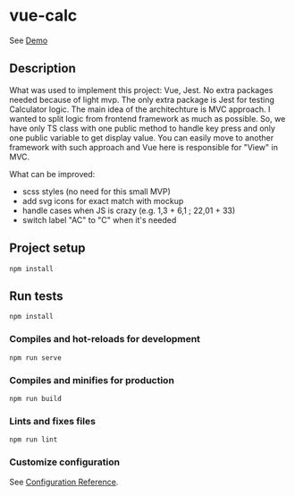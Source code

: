 # vue-calc
See [Demo](https://dim00n62.github.io/vue-calc/dist/index.html)

## Description
What was used to implement this project: Vue, Jest. No extra packages needed because of light mvp.
The only extra package is Jest for testing Calculator logic.
The main idea of the architechture is MVC approach. I wanted to split logic from frontend framework as much as possible.
So, we have only TS class with one public method to handle key press and only one public variable to get display value.
You can easily move to another framework with such approach and Vue here is responsible for "View" in MVC.

What can be improved:
* scss styles (no need for this small MVP)
* add svg icons for exact match with mockup
* handle cases when JS is crazy (e.g. 1,3 + 6,1 ; 22,01 + 33)
* switch label "AC" to "C" when it's needed

## Project setup
```
npm install
```
## Run tests
```
npm install
```

### Compiles and hot-reloads for development
```
npm run serve
```

### Compiles and minifies for production
```
npm run build
```

### Lints and fixes files
```
npm run lint
```

### Customize configuration
See [Configuration Reference](https://cli.vuejs.org/config/).
